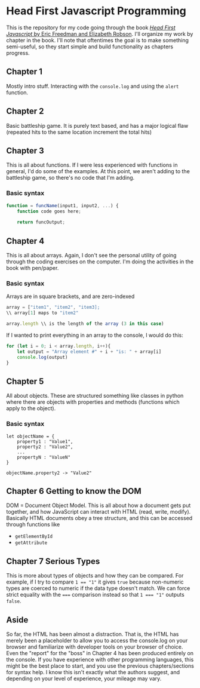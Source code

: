 # Head First Javascript Programming

This is the repository for my code going through the book [_Head First Javascript_ by Eric Freedman and Elizabeth Robson](https://www.amazon.com/Head-First-JavaScript-Programming-Learners/dp/1098147944/).  I'll organize my work by chapter in the book. I'll note that oftentimes the goal is to make something semi-useful, so they start simple and build functionality as chapters progress.

## Chapter 1
Mostly intro stuff. Interacting with the `console.log` and using the `alert` function.

## Chapter 2
Basic battleship game. It is purely text based, and has a major logical flaw (repeated hits to the same location increment the total hits)

## Chapter 3
This is all about functions. If I were less experienced with functions in general, I'd do some of the examples. At this point, we aren't adding to the battleship game, so there's no code that I'm adding.

### Basic syntax 

```javascript
function = funcName(input1, input2, ...) {
	function code goes here;
	
	return funcOutput;
```

## Chapter 4
This is all about arrays. Again, I don't see the personal utility of going through the coding exercises on the computer. I'm doing the activities in the book with pen/paper.

### Basic syntax

Arrays are in square brackets, and are zero-indexed

```javascript
array = ["item1", "item2", "item3];
\\ array[1] maps to "item2"

array.length \\ is the length of the array (3 in this case)
```

If I wanted to print everything in an array to the console, I would do this:

```javascript
for (let i = 0; i < array.length, i++){
	let output = "Array element #" + i + "is: " + array[i]
	console.log(output)
}
```

## Chapter 5
All about objects. These are structured something like classes in python where there are objects with properties and methods (functions which apply to the object).

### Basic syntax

```
let objectName = {
	property1 : "Value1",
	property2 : "Value2",
	...
	propertyN : "ValueN"
}

objectName.property2 -> "Value2"
```

## Chapter 6 Getting to know the DOM
DOM = Document Object Model. This is all about how a document gets put together, and how JavaScript can interact with HTML (read, write, modify). Basically HTML documents obey a tree structure, and this can be accessed through functions like

- `getElementById` 
- `getAttribute`

## Chapter 7 Serious Types
This is more about types of objects and how they can be compared.  For example, if I try to compare `1 == "1"` it gives `true` because non-numeric types are coerced to numeric if the data type doesn't match.  We can force strict equality with the `===` comparison instead so that `1 === "1"` outputs `false`.

## Aside
So far, the HTML has been almost a distraction. That is, the HTML has merely been a placeholder to allow you to access the console.log on your browser and familiarize with developer tools on your browser of choice. Even the "report" for the "boss" in Chapter 4 has been produced entirely on the console. If you have experience with other programming languages, this might be the best place to start, and you use the previous chapters/sections for syntax help.  I know this isn't exactly what the authors suggest, and depending on your level of experience, your mileage may vary.


